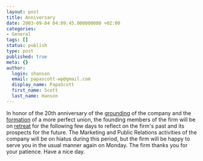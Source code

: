 ```yaml
---
layout: post
title: Anniversary
date: 2003-09-04 04:09:45.000000000 +02:00
categories:
- General
tags: []
status: publish
type: post
published: true
meta: {}
author:
  login: shanson
  email: papascott-wp@gmail.com
  display_name: PapaScott
  first_name: Scott
  last_name: Hanson
---
```

<p>In honor of the 20th anniversary of the <a href="/2001/09/06/">grounding</a> of the company and the <a href="/2002/09/07/">formation</a> of a more perfect union, the founding members of the firm will be on <a href="/2003/07/13/">retreat</a> for the following few days to reflect on the firm's past and its prospects for the future. The Marketing and Public Relations activities of the company will be on hiatus during this period, but the firm will be happy to serve you in the usual manner again on Monday. The firm thanks you for your patience. Have a nice day.</p>
